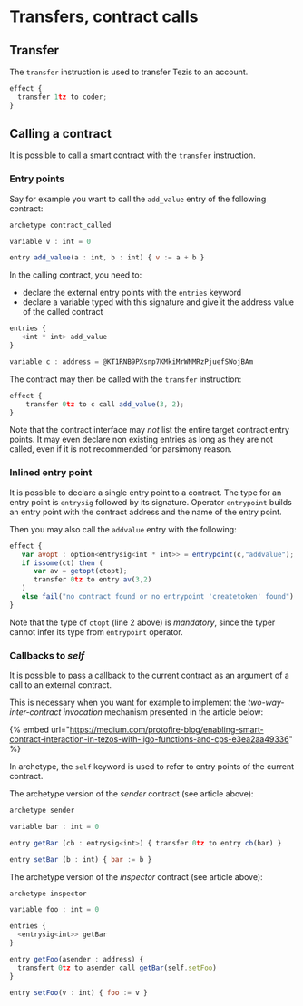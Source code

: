 # Transfers, contract calls

## Transfer

The `transfer` instruction is used to transfer Tezis to an account.

```javascript
effect {
  transfer 1tz to coder;
}
```

## Calling a contract

It is possible to call a smart contract with the `transfer` instruction.

### Entry points

Say for example you want to call the `add_value` entry of the following contract: 

```javascript
archetype contract_called

variable v : int = 0

entry add_value(a : int, b : int) { v := a + b }
```

In the calling contract, you need to:

* declare the external entry points with the `entries` keyword
* declare a variable typed with this signature and give it the address value of the called contract 

```javascript
entries {
   <int * int> add_value
}

variable c : address = @KT1RNB9PXsnp7KMkiMrWNMRzPjuefSWojBAm
```

The contract may then be called with the `transfer` instruction:

```javascript
effect {
    transfer 0tz to c call add_value(3, 2);
}
```

Note that the contract interface may _not_ list the entire target contract entry points. It may even declare non existing entries as long as they are not called, even if it is not recommended for parsimony reason.

### Inlined entry point

It is possible to declare a single entry point to a contract. The type for an entry point is `entrysig` followed by its signature. Operator `entrypoint` builds an entry point with the contract address and the name of the entry point.

Then you may also call the `addvalue` entry with the following:

```javascript
effect {
   var avopt : option<entrysig<int * int>> = entrypoint(c,"addvalue");
   if issome(ct) then (
      var av = getopt(ctopt);
      transfer 0tz to entry av(3,2)
   )
   else fail("no contract found or no entrypoint 'createtoken' found")
}
```

Note that the type of `ctopt` \(line 2 above\) is _mandatory_, since the typer cannot infer its type from `entrypoint` operator. 

### Callbacks to _self_

It is possible to pass a callback to the current contract as an argument of a call to an external contract. 

This is necessary when you want for example to implement the _two-way-inter-contract_ _invocation_ mechanism presented in the article below:

{% embed url="https://medium.com/protofire-blog/enabling-smart-contract-interaction-in-tezos-with-ligo-functions-and-cps-e3ea2aa49336" %}

In archetype, the `self` keyword is used to refer to entry points of the current contract.

The archetype version of the _sender_ contract \(see article above\):

```javascript
archetype sender

variable bar : int = 0

entry getBar (cb : entrysig<int>) { transfer 0tz to entry cb(bar) }

entry setBar (b : int) { bar := b }
```

The archetype version of the _inspector_ contract \(see article above\):

```javascript
archetype inspector

variable foo : int = 0

entries {
  <entrysig<int>> getBar
}

entry getFoo(asender : address) { 
  transfert 0tz to asender call getBar(self.setFoo) 
}

entry setFoo(v : int) { foo := v }
```



